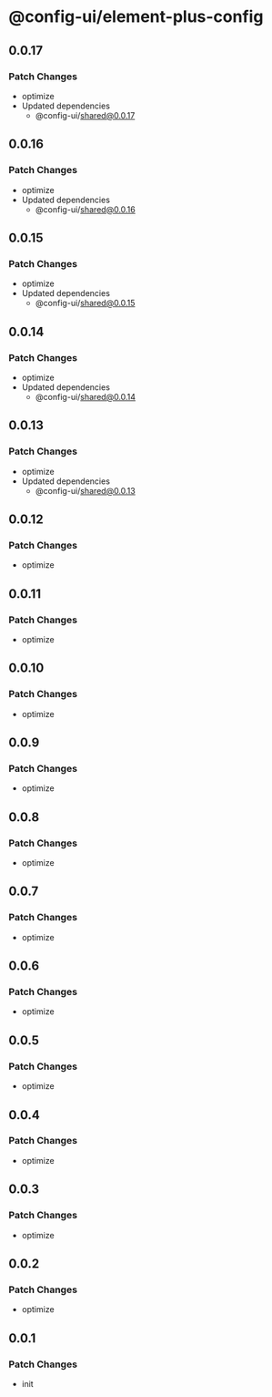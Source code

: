 # @config-ui/element-plus-config

## 0.0.17

### Patch Changes

- optimize
- Updated dependencies
  - @config-ui/shared@0.0.17

## 0.0.16

### Patch Changes

- optimize
- Updated dependencies
  - @config-ui/shared@0.0.16

## 0.0.15

### Patch Changes

- optimize
- Updated dependencies
  - @config-ui/shared@0.0.15

## 0.0.14

### Patch Changes

- optimize
- Updated dependencies
  - @config-ui/shared@0.0.14

## 0.0.13

### Patch Changes

- optimize
- Updated dependencies
  - @config-ui/shared@0.0.13

## 0.0.12

### Patch Changes

- optimize

## 0.0.11

### Patch Changes

- optimize

## 0.0.10

### Patch Changes

- optimize

## 0.0.9

### Patch Changes

- optimize

## 0.0.8

### Patch Changes

- optimize

## 0.0.7

### Patch Changes

- optimize

## 0.0.6

### Patch Changes

- optimize

## 0.0.5

### Patch Changes

- optimize

## 0.0.4

### Patch Changes

- optimize

## 0.0.3

### Patch Changes

- optimize

## 0.0.2

### Patch Changes

- optimize

## 0.0.1

### Patch Changes

- init
